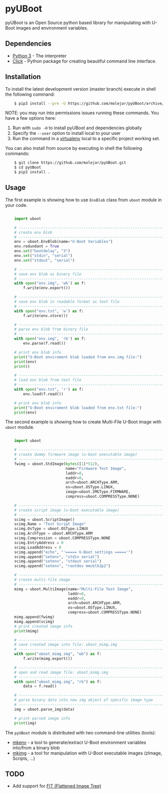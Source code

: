 pyUBoot
=======

pyUBoot is an Open Source python based library for manipulating with U-Boot images and environment variables.

Dependencies
------------

- [Python 3](https://www.python.org) - The interpreter
- [Click](http://click.pocoo.org/6) - Python package for creating beautiful command line interface.

Installation
------------

To install the latest development version (master branch) execute in shell the following command:

``` bash
    $ pip3 install --pre -U https://github.com/molejar/pyUBoot/archive/master.zip
```

NOTE: you may run into permissions issues running these commands.
You have a few options here:

1. Run with `sudo -H` to install pyUBoot and dependencies globally
2. Specify the `--user` option to install local to your user
3. Run the command in a [virtualenv](https://virtualenv.pypa.io/en/latest/) local to a specific project working set.

You can also install from source by executing in shell the following commands:

``` bash
    $ git clone https://github.com/molejar/pyUBoot.git
    $ cd pyUBoot
    $ pip3 install .
```

Usage
-----

The first example is showing how to use `EnvBlob` class from `uboot` module in your code.

``` python

    import uboot

    # --------------------------------------------------------------------------------
    # create env blob
    # --------------------------------------------------------------------------------
    env = uboot.EnvBlob(name="U-Boot Variables")
    env.redundant = True
    env.set("bootdelay", "3")
    env.set("stdin", "serial")
    env.set("stdout", "serial")

    # --------------------------------------------------------------------------------
    # save env blob as binary file
    # --------------------------------------------------------------------------------
    with open("env.img", 'wb') as f:
        f.write(env.export())

    # --------------------------------------------------------------------------------
    # save env blob in readable format as text file
    # --------------------------------------------------------------------------------
    with open("env.txt", 'w') as f:
        f.write(env.store())

    # --------------------------------------------------------------------------------
    # parse env blob from binary file
    # --------------------------------------------------------------------------------
    with open("env.img", 'rb') as f:
        env.parse(f.read())

    # print env blob info
    print("U-Boot enviroment blob loaded from env.img file:")
    print(env)
    print()

    # --------------------------------------------------------------------------------
    # load env blob from text file
    # --------------------------------------------------------------------------------
    with open("env.txt", 'r') as f:
        env.load(f.read())

    # print env blob info
    print("U-Boot enviroment blob loaded from env.txt file:")
    print(env)
```

The second example is showing how to create Multi-File U-Boot image with `uboot` module.

``` python

    import uboot

    # --------------------------------------------------------------------------------
    # create dummy firmware image (u-boot executable image)
    # --------------------------------------------------------------------------------
    fwimg = uboot.StdImage(bytes([1]*512),
                           name="Firmware Test Image",
                           laddr=0,
                           eaddr=0,
                           arch=uboot.ARCHType.ARM,
                           os=uboot.OSType.LINUX,
                           image=uboot.IMGType.FIRMWARE,
                           compress=uboot.COMPRESSType.NONE)

    # --------------------------------------------------------------------------------
    # create script image (u-boot executable image)
    # --------------------------------------------------------------------------------
    scimg = uboot.ScriptImage()
    scimg.Name = "Test Script Image"
    scimg.OsType = uboot.OSType.LINUX
    scimg.ArchType = uboot.ARCHType.ARM
    scimg.Compression = uboot.COMPRESSType.NONE
    scimg.EntryAddress = 0
    scimg.LoadAddress = 0
    scimg.append("echo", "'===== U-Boot settings ====='")
    scimg.append("setenv", "stdin serial")
    scimg.append("setenv", "stdout serial")
    scimg.append("setenv", "rootdev mmcblk2p2")

    # --------------------------------------------------------------------------------
    # create multi-file image
    # --------------------------------------------------------------------------------
    mimg = uboot.MultiImage(name="Multi-File Test Image",
                            laddr=0,
                            eaddr=0,
                            arch=uboot.ARCHType.ARM,
                            os=uboot.OSType.LINUX,
                            compress=uboot.COMPRESSType.NONE)
    mimg.append(fwimg)
    mimg.append(scimg)
    # print created image info
    print(mimg)

    # --------------------------------------------------------------------------------
    # save created image into file: uboot_mimg.img
    # --------------------------------------------------------------------------------
    with open("uboot_mimg.img", "wb") as f:
        f.write(mimg.export())

    # --------------------------------------------------------------------------------
    # open and read image file: uboot_mimg.img
    # --------------------------------------------------------------------------------
    with open("uboot_mimg.img", "rb") as f:
        data = f.read()

    # --------------------------------------------------------------------------------
    # parse binary data into new img object of specific image type
    # --------------------------------------------------------------------------------
    img = uboot.parse_img(data)

    # print parsed image info
    print(img)
```

The `pyUBoot` module is distributed with two command-line utilities (tools):
* [mkenv](doc/mkenv.md) - a tool to generate/extract U-Boot environment variables into/from a binary blob
* [mkimg](doc/mkimg.md) - a tool for manipulation with U-Boot executable images (zImage, Scripts, ...)

TODO
----

* Add support for [FIT (Flattened Image Tree)](http://www.crashcourse.ca/wiki/index.php/U-Boot_FIT_images)
